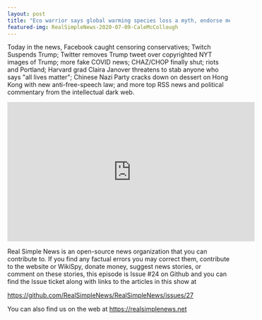 ```yaml
---
layout: post
title: "Eco warrior says global warming species loss a myth, endorse meat production."
featured-img: RealSimpleNews-2020-07-09-CaleMcCollough
---
```


Today in the news, Facebook caught censoring conservatives; Twitch Suspends Trump; Twitter removes Trump tweet over copyrighted NYT images of Trump; more fake COVID news; CHAZ/CHOP finally shut; riots and Portland; Harvard grad Claira Janover threatens to stab anyone who says "all lives matter"; Chinese Nazi Party cracks down on dessert on Hong Kong with new anti-free-speech law; and more top RSS news and political commentary from the intellectual dark web.

<iframe width="560" height="315" src="https://www.youtube.com/embed/YfRQN5a0RlM" frameborder="0" allow="accelerometer; autoplay; encrypted-media; gyroscope; picture-in-picture" allowfullscreen></iframe>

Real Simple News is an open-source news organization that you can contribute to. If you find any factual errors you may correct them, contribute to the website or WikiSpy, donate money, suggest news stories, or comment on these stories, this episode is Issue #24 on Github and you can find the Issue ticket along with links to the articles in this show at 

<https://github.com/RealSimpleNews/RealSimpleNews/issues/27>

You can also find us on the web at <https://realsimplenews.net>
